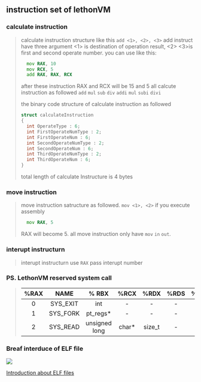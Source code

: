 ## instruction set of lethonVM

### calculate instruction
> calculate instruction structure like this
> `add <1>, <2>, <3>`
> add instruct have three argument <1> is destination of operation result, <2> <3>is first and second operate number.
> you can use like this:
>```asm
>   mov RAX, 10
>   mov RCX, 5
>   add RAX, RAX, RCX 
>```
>after these instruction RAX and RCX will be 15 and 5
>all calcute instruction as followed
>`add` `mul` `sub` `div` `addi` `mul` `subi` `divi`
>
>the binary code structure of calculate instruction as followed
>
>```cpp
>struct calculateInstruction
>{
>   int OperateType : 6;
>   int FirstOperateNumType : 2;
>   int FirstOperateNum : 6; 
>   int SecondOperateNumType : 2;
>   int SecondOperateNum : 6; 
>   int ThirdOperateNumType : 2;
>   int ThirdOperateNum : 6; 
>}
>```
> total length of calculate Instructure is 4 bytes 


### move instruction
>move instruction satructure as followed.
>`mov <1>, <2>`
>if you execute assembly
>```asm
>   mov RAX, 5
>```
>RAX will become 5.
>all move instruction only have `mov` `in` `out`. 


### interupt instructurn
>interupt instructurn use `RAX` pass interupt number
>

### PS. LethonVM reserved system call
>
>| %RAX | NAME | % RBX | %RCX | %RDX | %RDS | %RES | %RGS |
>| :---: | :---: | :---: | :---: | :---: | :---: | :---: | :---: |
>| 0 | SYS_EXIT | int | - | - | - | - | - | 
>| 1 | SYS_FORK | pt_regs* | - | - | - | - | - |
>| 2 | SYS_READ | unsigned long | char* | size_t | - | - | - |

### Breaf interduce of ELF file
![](https://img-blog.csdn.net/20160521110158483)

[Introduction about ELF files](https://refspecs.linuxfoundation.org/LSB_5.0.0/LSB-Core-generic/LSB-Core-generic/ehframechpt.html)
